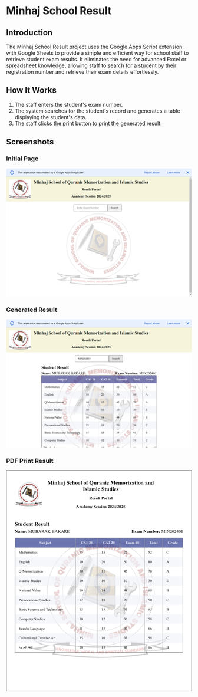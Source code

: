 # Minhaj School Result

## Introduction
The Minhaj School Result project uses the Google Apps Script extension with Google Sheets to provide a simple and efficient way for school staff to retrieve student exam results. It eliminates the need for advanced Excel or spreadsheet knowledge, allowing staff to search for a student by their registration number and retrieve their exam details effortlessly.

## How It Works
1. The staff enters the student's exam number.
2. The system searches for the student's record and generates a table displaying the student's data.
3. The staff clicks the print button to print the generated result.

## Screenshots
### Initial Page
<img src="./screenshots/initial_page.png" alt="Initial Page" />

### Generated Result
<img src="./screenshots/generated_result.png" alt="Generated Result" />

### PDF Print Result
<img src="./screenshots/pdf_result.png" alt="PDF Print Result" />
